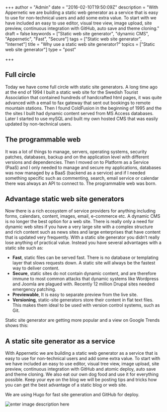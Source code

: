 +++
author = "Admin"
date = "2016-02-10T19:50:09Z"
description = "With Appernetic we are building a static web generator as a service that is easy to use for non-technical users and add some extra value. To start with we have included an easy to use editor, visual tree view, image upload, site preview, continuous integration with GitHub, auto save and theme cloning."
draft = false
keywords = ["Static web site generator", "dynamic CMS", "Appernetic", "Fast", "Secure"]
tags = ["Static web site generator", "Internet"]
title = "Why use a static web site generator?"
topics = ["Static web site generator"]
type = "post"

+++
## Full circle
Today we have come full circle with static site generators. A long time ago at the end of 1994 I built a static web site for the Swedish Tourist Association that contained hundreds of handcrafted html pages, it was quite advanced with a email to fax gateway that sent out bookings to remote mountain stations. Then I found ColdFusion in the beginning of 1995 and the the sites I built had dynamic content served from MS Access databases. Later I started to use mySQL and built my own hosted CMS that was easily updated by non-technical users. 

## The programmable web
It was a lot of things to manage, servers, operating systems, security patches, databases, backup and on the application level with different versions and dependencies. Then I moved on to Platform as a Service (PaaS) and I only needed to manage and secure my applications, databases was now managed by a BaaS (backend as a service) and if I needed something specific such as commenting, search, email service or calendar there was always an API to connect to. The programmable web was born. 

## Advantage static web site generators
Now there is a rich ecosystem of service providers for anything including forms, calendars, content, images, email, e-commerce etc. A dynamic CMS is no longer the best option for a web site. There is really only a need for dynamic web sites if you have a very large site with a complex structure and rich content such as news sites and large enterprises that have content that is updated very frequently. With a static site generator you didn’t really lose anything of practical value. Instead you have several advantages with a static site such as:

 - **Fast**, static files can be served fast. There is no database or templating layer that slows requests down. A static site will always be the fastest way to deliver content.
 - **Secure**, static sites do not contain dynamic content, and are therefore immune to most common attacks that dynamic systems like Wordpress and Joomla are plagued with.  Recently 12 million Drupal sites needed emergency patching.
 - **Previewable**, It is easy to separate preview from the live site.
 - **Versioning**, static-site generators store their content in flat text files. This makes them ideal to be used with version control systems, such as Git. 

Static site generator are getting more popular and a view on Google Trends shows this:
<script type="text/javascript" src="//www.google.com/trends/embed.js?hl=sv&q=static+site+generator&cmpt=q&tz=Etc/GMT-1&tz=Etc/GMT-1&content=1&cid=TIMESERIES_GRAPH_0&export=5&w=500&h=330"></script>

## A static site generator as a service
With Appernetic we are building a static web generator as a service that is easy to use for non-technical users and add some extra value. To start with we have included an easy to use editor, visual tree view, image upload, site preview, continuous integration with GitHub and atomic deploy, auto save and theme cloning. We also eat our own dog food and use it for everything possible. Keep your eye on the blog we will be posting tips and tricks how you can get the best advantage of a static blog or web site.

We are using Hugo for fast site generation and GitHub for deploy. 

![enter image description here][1]


  [1]: /images/hugoopt.png
